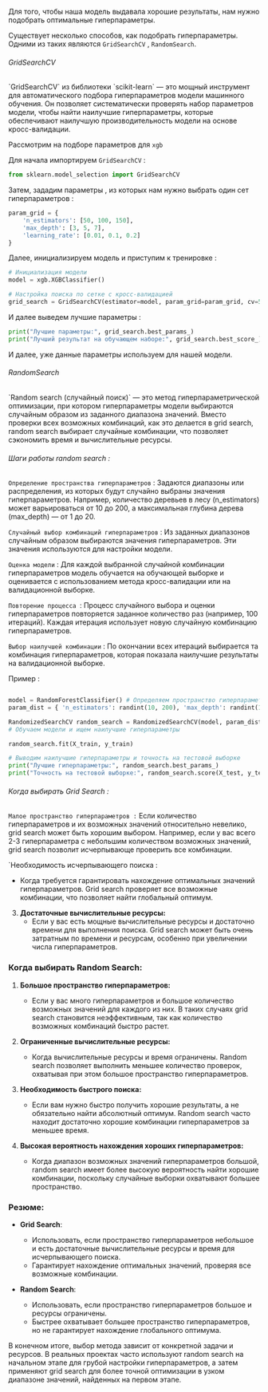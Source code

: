 Для того, чтобы наша модель выдавала хорошие результаты, нам нужно подобрать оптимальные гиперпараметры. 

Существует несколько способов, как подобрать гиперпараметры. 
Одними из таких являются `GridSearchCV` , `RandomSearch`. 

<h6>GridSearchCV</h6>
`GridSearchCV` из библиотеки `scikit-learn` — это мощный инструмент для автоматического подбора гиперпараметров модели машинного обучения. Он позволяет систематически проверять набор параметров модели, чтобы найти наилучшие гиперпараметры, которые обеспечивают наилучшую производительность модели на основе кросс-валидации.

Рассмотрим на подборе параметров для `xgb`

Для начала импортируем `GridSearchCV` : 

```python 
from sklearn.model_selection import GridSearchCV
```

Затем, зададим параметры , из которых нам нужно выбрать один сет гиперпараметров : 

```python
param_grid = {
    'n_estimators': [50, 100, 150],
    'max_depth': [3, 5, 7],
    'learning_rate': [0.01, 0.1, 0.2]
}

```

Далее, инициализируем модель и приступим к тренировке : 

```python 
# Инициализация модели 
model = xgb.XGBClassifier() 

# Настройка поиска по сетке с кросс-валидацией 
grid_search = GridSearchCV(estimator=model, param_grid=param_grid, cv=5, scoring='accuracy', n_jobs=-1) grid_search.fit(X_train, y_train)
```

И далее выведем лучшие параметры : 

```python
print("Лучшие параметры:", grid_search.best_params_)
print("Лучший результат на обучающем наборе:", grid_search.best_score_)
```

И далее, уже данные параметры используем для нашей модели. 

<h6>RandomSearch</h6>
`Random search (случайный поиск)` — это метод гиперпараметрической оптимизации, при котором гиперпараметры модели выбираются случайным образом из заданного диапазона значений. Вместо проверки всех возможных комбинаций, как это делается в grid search, random search выбирает случайные комбинации, что позволяет сэкономить время и вычислительные ресурсы.

<h6>Шаги работы random search :</h6>

`Определение пространства гиперпараметров` : Задаются диапазоны или распределения, из которых будут случайно выбраны значения гиперпараметров. Например, количество деревьев в лесу (n_estimators) может варьироваться от 10 до 200, а максимальная глубина дерева (max_depth) — от 1 до 20.

`Случайный выбор комбинаций гиперпараметров` :  Из заданных диапазонов случайным образом выбираются значения гиперпараметров. Эти значения используются для настройки модели.

`Оценка модели` : Для каждой выбранной случайной комбинации гиперпараметров модель обучается на обучающей выборке и оценивается с использованием метода кросс-валидации или на валидационной выборке.

`Повторение процесса `: Процесс случайного выбора и оценки гиперпараметров повторяется заданное количество раз (например, 100 итераций). Каждая итерация использует новую случайную комбинацию гиперпараметров.

`Выбор наилучшей комбинации` :  По окончании всех итераций выбирается та комбинация гиперпараметров, которая показала наилучшие результаты на валидационной выборке.

Пример : 

```python 

model = RandomForestClassifier() # Определяем пространство гиперпараметров для поиска 
param_dist = { 'n_estimators': randint(10, 200), 'max_depth': randint(1, 20) } # Инициализируем 

RandomizedSearchCV random_search = RandomizedSearchCV(model, param_distributions=param_dist, n_iter=100, cv=5, random_state=42, n_jobs=-1) 
# Обучаем модели и ищем наилучшие гиперпараметры 

random_search.fit(X_train, y_train) 

# Выводим наилучшие гиперпараметры и точность на тестовой выборке 
print("Лучшие гиперпараметры:", random_search.best_params_) 
print("Точность на тестовой выборке:", random_search.score(X_test, y_test))
```

 <h6>Когда выбирать Grid Search :</h6>

`Малое пространство гиперпараметров :` Если количество гиперпараметров и их возможных значений относительно невелико, grid search может быть хорошим выбором. Например, если у вас всего 2-3 гиперпараметра с небольшим количеством возможных значений, grid search позволит исчерпывающе проверить все комбинации.

`Необходимость исчерпывающего поиска :
   - Когда требуется гарантировать нахождение оптимальных значений гиперпараметров. Grid search проверяет все возможные комбинации, что позволяет найти глобальный оптимум.

3. **Достаточные вычислительные ресурсы:**
   - Если у вас есть мощные вычислительные ресурсы и достаточно времени для выполнения поиска. Grid search может быть очень затратным по времени и ресурсам, особенно при увеличении числа гиперпараметров.

### Когда выбирать Random Search:

1. **Большое пространство гиперпараметров:**
   - Если у вас много гиперпараметров и большое количество возможных значений для каждого из них. В таких случаях grid search становится неэффективным, так как количество возможных комбинаций быстро растет.

2. **Ограниченные вычислительные ресурсы:**
   - Когда вычислительные ресурсы и время ограничены. Random search позволяет выполнить меньшее количество проверок, охватывая при этом большое пространство гиперпараметров.

3. **Необходимость быстрого поиска:**
   - Если вам нужно быстро получить хорошие результаты, а не обязательно найти абсолютный оптимум. Random search часто находит достаточно хорошие комбинации гиперпараметров за меньшее время.

4. **Высокая вероятность нахождения хороших гиперпараметров:**
   - Когда диапазон возможных значений гиперпараметров большой, random search имеет более высокую вероятность найти хорошие комбинации, поскольку случайные выборки охватывают большее пространство.

### Резюме:

- **Grid Search**:
  - Использовать, если пространство гиперпараметров небольшое и есть достаточные вычислительные ресурсы и время для исчерпывающего поиска.
  - Гарантирует нахождение оптимальных значений, проверяя все возможные комбинации.

- **Random Search**:
  - Использовать, если пространство гиперпараметров большое и ресурсы ограничены.
  - Быстрее охватывает большее пространство гиперпараметров, но не гарантирует нахождение глобального оптимума.

В конечном итоге, выбор метода зависит от конкретной задачи и ресурсов. В реальных проектах часто используют random search на начальном этапе для грубой настройки гиперпараметров, а затем применяют grid search для более точной оптимизации в узком диапазоне значений, найденных на первом этапе.